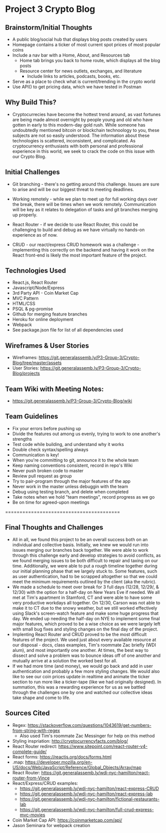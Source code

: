 # Project 3 Crypto Blog

## Brainstorm/Initial Thoughts

* A public blog/social hub that displays blog posts created by users
* Homepage contains a ticker of most current spot prices of most popular coins
* Include a nav bar with a Home, About, and Resources tab
    * Home tab brings you back to home route, which displays all the blog posts
    * Resource center for news outlets, exchanges, and literature
        * Include links to articles, podcasts, books, etc.
* Serve as a place to check what is current/trending in the crypto world
* Use API() to get pricing data, which we have tested in Postman

## Why Build This?
    
* Cryptocurrecies have become the hottest trend around, as vast fortunes are being made almost overnight by people young and old who have gotten in early to this modern-day gold rush. While someone has undoubtedly mentioned bitcoin or blockchain technoology to you, these subjects are not so easily understood. The information about these technologies is scattered, inconsistent, and complicated. As cryptocurrency enthusiasts with both personal and professional experience in this world, we seek to crack the code on this issue with our Crypto Blog.

## Initial Challenges

* Git branching - there's no getting around this challenge. Issues are sure to arise and will be our biggest threat to meeting deadlines.

* Working remotely - while we plan to meet up for full working days over the break, there will be times when we work remotely. Communication will be key as it relates to delegation of tasks and git branches merging up properly.

* React Router - if we decide to use React Router, this could be challenging to build and debug as we have virtually no hands-on experience as of now.

* CRUD - our react/express CRUD homework was a challenge - implementing this correctly on the backend and having it work on the React front-end is likely the most important feature of the project.

## Technologies Used

* React.js, React Router
* Javascript/Node/Express
* 3rd Party API - Coin Market Cap
* MVC Pattern
* HTML/CSS
* PSQL & pg-promise
* Github for merging feature branches
* Heroku for online deployment
* Webpack 
* See package.json file for list of all dependencies used

## Wireframes & User Stories

* Wireframes: https://git.generalassemb.ly/P3-Group-3/Crypto-Blog/tree/master/assets
* User Stories: https://git.generalassemb.ly/P3-Group-3/Crypto-Blog/projects

## Team Wiki with Meeting Notes:

* https://git.generalassemb.ly/P3-Group-3/Crypto-Blog/wiki

## Team Guidelines

* Fix your errors before pushing up 
* Divide the features out among us evenly, trying to work to one another's strengths
* Test code while building, and understand why it works
* Double check syntax/spelling always
* Communication is key!
* When you're committing to git, announce it to the whole team
* Keep naming conventions consistent, record in repo's Wiki
* Never push broken code to master
* Review pull request as group
* Try to pair-program through the major features of the app
* Never work in the master unless debuggin with the team
* Debug using testing branch, and delete when completed
* Take notes when we hold "team meetings", record progress as we go
* Be on time for agreed-upon meetings

========================================


## Final Thoughts and Challenges

* All in all, we found this project to be an overall success both on an individual and collective basis. Initially, we knew we would run into issues merging our branches back together. We were able to work through this challenge early and develop strategies to avoid conflicts, as we found merging issues to be both difficult to repair and taxing on our time. Additionally, we were able to put a rough timeline together during our initial planning phase that we largely stuck to. Some features, such as user authentication, had to be scrapped altogether so that we could meet the minimum requirements outlined by the client (aka the rubric). 
* We made a schedule to meet over break for 3 full days (12/28, 12/29/, & 12/30) with the option for a half-day on New Years Eve if needed. We all met at Tim's apartment in Stamford, CT and were able to have some very productive workdays all together. On 12/30, Carson was not able to make it to CT due to the snowy weather, but we still worked effectively using Slack's screen-watch feature and make some huge progress that day. We ended up needing the half-day on NYE to implement some final major features, which proved to be a wise choice as we were largely left with small bug fixes and styling changes on the final day of the project.
* Implenting React Router and CRUD proved to be the most difficult features of the project. We used just about every available resource at our disposal - docs, class examples, Tim's roommate Zac briefly (WDI alum), and most importantly one another. At times, the best way to dissect and solve a problem was to bounce ideas off of one another and mutually arrive at a solution the worked best for all.
* If we had more time (and money), we would go back and add in user authentication and probably a few more styling changes. We would also like to see our coin prices update in realtime and animate the ticker section to run more like a ticker-tape (like we had originally designed). In summation, this was a rewarding experience for us as we battled through the challenges one by one and watched our collective ideas take shape and come to life.

## Sources Cited

* Regex: https://stackoverflow.com/questions/1043619/get-numbers-from-string-with-regex
    * Also used Tim's roommate Zac Messinger for help on this method
* Styling inspriation: http://cryptocurrencyfacts.com/blog/
* React Router redirect: https://www.sitepoint.com/react-router-v4-complete-guide/
* React forms: https://reactjs.org/docs/forms.html
* .map: https://developer.mozilla.org/en-US/docs/Web/JavaScript/Reference/Global_Objects/Array/map
* React Router: https://git.generalassemb.ly/wdi-nyc-hamilton/react-router-from-Vince
* React/Express/CRUD examples:
    * https://git.generalassemb.ly/wdi-nyc-hamilton/react-express-CRUD
    * https://git.generalassemb.ly/wdi-nyc-hamilton/react-express-lab
    * https://git.generalassemb.ly/wdi-nyc-hamilton/fictional-restaurants-lab
    * https://git.generalassemb.ly/wdi-nyc-hamilton/full-crud-express-mvc-movies
* Coin Market Cap API: https://coinmarketcap.com/api/
* Jason Seminara for webpack creation

